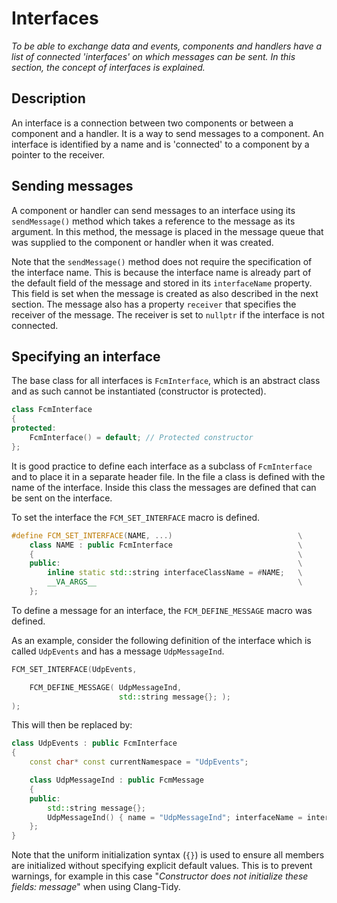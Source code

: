 # Interfaces
_To be able to exchange data and events, components and handlers have a list of connected 'interfaces' on which messages can be sent. In this section, the concept of interfaces is explained._

## Description

An interface is a connection between two components or between a component and a handler. It is a way to send messages to a component. An interface is identified by a name and is 'connected' to a component by a pointer to the receiver.


## Sending messages

A component or handler can send messages to an interface using its `sendMessage()` method which takes a reference to the message as its argument. In this method, the message is placed in the message queue that was supplied to the component or handler when it was created.

Note that the `sendMessage()` method does not require the specification of the interface name. This is because the interface name is already part of the default field of the message and stored in its `interfaceName` property. This field is set when the message is created as also described in the next section. The message also has a property `receiver` that specifies the receiver of the message. The receiver is set to `nullptr` if the interface is not connected.

## Specifying an interface

The base class for all interfaces is `FcmInterface`, which is an abstract class and as such cannot be instantiated (constructor is protected).

```cpp
class FcmInterface
{
protected:
    FcmInterface() = default; // Protected constructor
};
```

It is good practice to define each interface as a subclass of `FcmInterface` and to place it in a separate header file. In the file a class is defined with the name of the interface. Inside this class the messages are defined that can be sent on the interface.

To set the interface the `FCM_SET_INTERFACE` macro is defined.

```cpp
#define FCM_SET_INTERFACE(NAME, ...)                            \
    class NAME : public FcmInterface                            \
    {                                                           \
    public:                                                     \
        inline static std::string interfaceClassName = #NAME;   \
        __VA_ARGS__                                             \
    };
```

To define a message for an interface, the `FCM_DEFINE_MESSAGE` macro was defined.

As an example, consider the following definition of the interface which is called `UdpEvents` and has a message `UdpMessageInd`.

```cpp
FCM_SET_INTERFACE(UdpEvents,

    FCM_DEFINE_MESSAGE( UdpMessageInd,
                        std::string message{}; );
);
```

This will then be replaced by:

```cpp
class UdpEvents : public FcmInterface
{
    const char* const currentNamespace = "UdpEvents";

    class UdpMessageInd : public FcmMessage
    {
    public:
        std::string message{};
        UdpMessageInd() { name = "UdpMessageInd"; interfaceName = interfaceClassName; }
    };
}
```

Note that the uniform initialization syntax (`{}`) is used to ensure all members are initialized without specifying explicit default values. This is to prevent warnings, for example in this case "_Constructor does not initialize these fields: message_" when using Clang-Tidy.